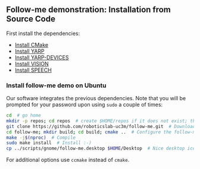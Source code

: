 ## Follow-me demonstration: Installation from Source Code

First install the dependencies:
- [Install CMake](https://github.com/roboticslab-uc3m/installation-guides/blob/master/install-cmake.md)
- [Install YARP](https://github.com/roboticslab-uc3m/installation-guides/blob/master/install-yarp.md)
- [Install YARP-DEVICES](https://github.com/roboticslab-uc3m/yarp-devices/blob/develop/doc/yarp_devices_install_on_debian_6.md)
- [Install VISION](https://github.com/roboticslab-uc3m/vision/blob/develop/doc/vision-install.md)
- [Install SPEECH](https://github.com/roboticslab-uc3m/speech/blob/develop/doc/speech-install.md)

### Install follow-me demo on Ubuntu

Our software integrates the previous dependencies. Note that you will be prompted for your password upon using `sudo` a couple of times:

```bash
cd  # go home
mkdir -p repos; cd repos  # create $HOME/repos if it does not exist; then, enter it
git clone https://github.com/roboticslab-uc3m/follow-me.git  # Download follow-me demostration software from the repository
cd follow-me; mkdir build; cd build; cmake ..  # Configure the follow-me demostration software
make -j$(nproc)  # Compile
sudo make install  # Install :-)
cp ../scripts/gnome/follow-me.desktop $HOME/Desktop  # Nice desktop icon. May require some updates to point to path and icon.
```
For additional options use `ccmake` instead of `cmake`.
